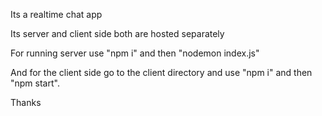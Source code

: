Its a realtime chat app

Its server and client side both are hosted separately

For running server use "npm i" and then "nodemon index.js"

And for the client side go to the client directory and use "npm i" and then "npm start".

Thanks
